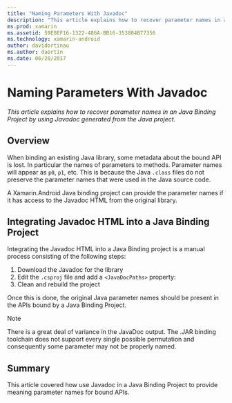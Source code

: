 ```yaml
---
title: "Naming Parameters With Javadoc"
description: "This article explains how to recover parameter names in an Java Binding Project by using Javadoc generated from the Java project."
ms.prod: xamarin
ms.assetid: 59E8EF16-1322-486A-BB16-353804B77356
ms.technology: xamarin-android
author: davidortinau
ms.author: daortin
ms.date: 06/20/2017
---
```


# Naming Parameters With Javadoc

_This article explains how to recover parameter names in an Java Binding Project by using Javadoc generated from the Java project._

## Overview

When binding an existing Java library, some metadata about the bound 
API is lost. In particular the names of parameters to methods. 
Parameter names will appear as `p0`, `p1`, etc. This is because the 
Java `.class` files do not preserve the parameter names that were used 
in the Java source code. 

A Xamarin.Android Java binding project can provide the parameter names 
if it has access to the Javadoc HTML from the original library. 

## Integrating Javadoc HTML into a Java Binding Project

Integrating the Javadoc HTML into a Java Binding project is a manual 
process consisting of the following steps: 

1. Download the Javadoc for the library
2. Edit the `.csproj` file and add a `<JavaDocPaths>` property:
3. Clean and rebuild the project

Once this is done, the original Java parameter names should be present 
in the APIs bound by a Java Binding Project. 

> [!NOTE]
> There is a great deal of variance in the JavaDoc
output. The .JAR binding toolchain does not support every single
possible permutation and consequently some parameter may not be
properly named.

## Summary

This article covered how use Javadoc in a Java Binding Project to 
provide meaning parameter names for bound APIs. 
